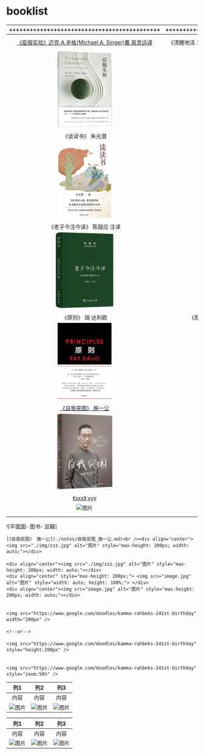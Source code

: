 # booklist


|  ++++++++++++++++++++++++++++++++++++++++++++ |  ++++++++++++++++++++++++++++++++++++++++++++          |       ++++++++++++++++++++++++++++++++++++++++++++         |
| :----------------------------------------------------------: | :----------------------------------------------------------: | :----------------------------------------------------------: |
| [《臣服实验》迈克·A.辛格(Michael A. Singer)著 易灵运译](./notes/臣服实验_迈克·A.辛格.md) |  《清醒地活：超越自我的生命之旅》迈克·A.辛格, 汪幼枫, 陈舒   | 《不羁的灵魂:超越自我的旅程》迈克·A.辛格(Michael A. Singer)  |
| <img src="./img/719Vx4hXQlL.jpg" alt="图片" style="max-height: 200px; width: auto;"></div> | <img src="./img/71VoFLv+sBL._AC_UL600_SR600,600_.jpg" alt="图片" style="max-height: 200px; width: auto;"></div> | <img src="./img/51I4NVSU4hL._AC_SY1000_.jpg" alt="图片" style="max-height: 200px; width: auto;"></div> |
|                                                              |                                                              |                                                              |
|                      《谈读书》 朱光潜                       |                 《给青年的十二封信》 朱光潜                  |                      《美的历程》李泽厚                      |
| <img src="./img/956a0b007b3673573215dcbfdb063df.jpg" alt="图片" style="max-height: 200px; width: auto;"></div> | <img src="./img/6282397ac59cbfca1a4a9aaf119e4d2.jpg" alt="图片" style="max-height: 200px; width: auto;"></div> | <img src="./img/s3893343.jpg" alt="图片" style="max-height: 200px; width: auto;"></div> |
|                                                              |                                                              |                                                              |
|             《老子今注今译》 陈鼓应 注译 <br />              |           《庄子今注今译》(上下) 陈鼓应 注译<br />           |              《周易今注今译》陈鼓应 注译 <br />              |
| <img src="./img/81ID59FQ9ML._AC_UF1000,1000_QL80_.jpg" alt="图片" style="max-height: 200px; width: auto;"></div> | <img src="./img/61mUpGkqOzL._AC_UF1000,1000_QL80_.jpg" alt="图片" style="max-height: 200px; width: auto;"></div> | <img src="./img/61l86ZdUzoL.jpg" alt="图片" style="max-height: 200px; width: auto;"></div> |
|                                                              |                                                              |                                                              |
|                      《原则》 瑞·达利欧                      |           《原则：应对变化中的世界秩序》 瑞·达利欧           |               《债务危机》瑞·达利欧(Ray Dalio)               |
| <img src="./img/71hvjX7BamL._AC_UF1000,1000_QL80_.jpg" alt="图片" style="max-height: 200px; width: auto;"></div> | <img src="./img/41aFxxnusgL.jpg" alt="图片" style="max-height: 200px; width: auto;"></div> | <img src="./img/91558RDi0ML._AC_UF1000,1000_QL80_.jpg" alt="图片" style="max-height: 200px; width: auto;"></div> |
|                                                              |                                                              |                                                              |
|      [《自我突围》 施一公](./notes/自我突围_施一公.md)       | [《平面国》 埃德温·A·艾勃特](./notes/平面国_埃德温·A·艾勃特.md) | [《额尔古纳河右岸》 迟子建](./notes/额尔古纳河右岸_迟子建.md) |
| <img src="./img/141b0e88-68d3-4ef1-8208-fde60e232a49.jpg" alt="图片" style="max-height: 200px; width: auto;"></div> | <img src="./img/s33710398.jpg" alt="图片" style="max-height: 200px; width: auto;"></div> | <img src="./img/image-20230629160759094.png" alt="图片" style="max-height: 200px; width: auto;"></div> |
|                                                              |                                                              |                                                              |
|              [《xxx》 yyy](./notes/xxx_yyy.md)               |              [《xxx》 yyy](./notes/xxx_yyy.md)               |              [《xxx》 yyy](./notes/xxx_yyy.md)               |
| <img src="./img/zzz.jpg" alt="图片" style="max-height: 200px; width: auto;"></div> | <img src="./img/zzz.jpg" alt="图片" style="max-height: 200px; width: auto;"></div> | <img src="./img/zzz.jpg" alt="图片" style="max-height: 200px; width: auto;"></div> |
|                                                              |                                                              |                                                              |
|                                                              |                                                              |                                                              |

![平面国- 图书- 豆瓣]

```
[《自我突围》 施一公](./notes/自我突围_施一公.md)<br /><div align="center"><img src="./img/zzz.jpg" alt="图片" style="max-height: 200px; width: auto;"></div>

<div align="center"><img src="./img/zzz.jpg" alt="图片" style="max-height: 200px; width: auto;"></div>
<div align="center" style="max-height: 200px;"> <img src="image.jpg" alt="图片" style="width: auto; height: 100%;"> </div>
<div align="center"><img src="image.jpg" alt="图片" style="max-height: 200px; width: auto;"></div>


<img src="https://www.google.com/doodles/kamma-rahbeks-241st-birthday" width="200px" />

<!--or-->

<img src="https://www.google.com/doodles/kamma-rahbeks-241st-birthday" style="height:200px" />


<img src="https://www.google.com/doodles/kamma-rahbeks-241st-birthday" style="zoom:50%" />
```





|   列1   |   列2   |   列3   |
|:-------:|:-------:|:-------:|
|   内容  |   内容  |   内容  |
| <div align="center"><img src="image.jpg" alt="图片"></div> | <div align="center"><img src="image.jpg" alt="图片"></div> | <div align="center"><img src="image.jpg" alt="图片"></div> |


|   列1   |   列2   |   列3   |
|:-------:|:-------:|:-------:|
|   内容  |   内容  |   内容  |
| <div align="center"><img src="image.jpg" alt="图片" style="max-height: 200px; width: auto;"></div> | <div align="center"><img src="image.jpg" alt="图片" style="max-height: 200px; width: auto;"></div> | <div align="center"><img src="image.jpg" alt="图片" style="max-height: 200px; width: auto;"></div> |
